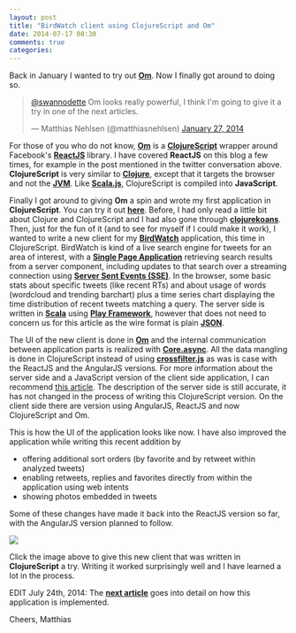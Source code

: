 ```yaml
---
layout: post
title: "BirdWatch client using ClojureScript and Om"
date: 2014-07-17 08:30
comments: true
categories: 
---
```

Back in January I wanted to try out **[Om](https://github.com/swannodette/om)**. Now I finally got around to doing so.

<!-- more -->

<blockquote class="twitter-tweet" lang="en"><p><a href="https://twitter.com/swannodette">@swannodette</a> Om looks really powerful, I think I&#39;m going to give it a try in one of the next articles.</p>&mdash; Matthias Nehlsen (@matthiasnehlsen) <a href="https://twitter.com/matthiasnehlsen/statuses/427945296971042816">January 27, 2014</a></blockquote>
<script async src="//platform.twitter.com/widgets.js" charset="utf-8"></script>

For those of you who do not know, **[Om](https://github.com/swannodette/om)** is a **[ClojureScript](https://github.com/clojure/clojurescript)** wrapper around Facebook's **[ReactJS](http://facebook.github.io/react/)** library. I have covered **ReactJS** on this blog a few times, for example in the post mentioned in the twitter conversation above. **ClojureScript** is very similar to **[Clojure](http://clojure.org)**, except that it targets the browser and not the **[JVM](http://en.wikipedia.org/wiki/Java_virtual_machine)**. Like **[Scala.js](http://www.scala-js.org)**, ClojureScript is compiled into **JavaScript**.

Finally I got around to giving **Om** a spin and wrote my first application in **ClojureScript**. You can try it out <a href="http://birdwatch.matthiasnehlsen.com/cljs/#" target="_blank"><strong>here</strong></a>. Before, I had only read a little bit about Clojure and ClojureScript and I had also gone through **[clojurekoans](http://clojurekoans.com)**. Then, just for the fun of it (and to see for myself if I could make it work), I wanted to write a new client for my **[BirdWatch](https://github.com/matthiasn/BirdWatch)** application, this time in ClojureScript. BirdWatch is kind of a live search engine for tweets for an area of interest, with a **[Single Page Application](http://en.wikipedia.org/wiki/Single-page_application)** retrieving search results from a server component, including updates to that search over a streaming connection using **[Server Sent Events (SSE)](http://dev.w3.org/html5/eventsource/)**. In the browser, some basic stats about specific tweets (like recent RTs) and about usage of words (wordcloud and trending barchart) plus a time series chart displaying the time distribution of recent tweets matching a query. The server side is written in **[Scala](http://www.scala-lang.org)** using **[Play Framework](http://www.playframework.com)**, however that does not need to concern us for this article as the wire format is plain **[JSON](http://tools.ietf.org/html/rfc4627)**.

The UI of the new client is done in **[Om](https://github.com/swannodette/om)** and the internal communication between application parts is realized with **[Core.async](https://github.com/clojure/core.async)**. All the data mangling is done in ClojureScript instead of using **[crossfilter.js](http://square.github.io/crossfilter/)** as was is case with the ReactJS and the AngularJS versions. For more information about the server side and a JavaScript version of the client side application, I can recommend [this article](http://matthiasnehlsen.com/blog/2013/09/10/birdwatch-explained/). The description of the server side is still accurate, it has not changed in the process of writing this ClojureScript version. On the client side there are version using AngularJS, ReactJS and now ClojureScript and Om.

This is how the UI of the application looks like now. I have also improved the application while writing this recent addition by 

* offering additional sort orders (by favorite and by retweet within analyzed tweets)
* enabling retweets, replies and favorites directly from within the application using web intents
* showing photos embedded in tweets

Some of these changes have made it back into the ReactJS version so far, with the AngularJS version planned to follow.

<a href="http://birdwatch.matthiasnehlsen.com/cljs/#" target="_blank"><img src="/images/cljs-screenshot.png" /></a>

Click the image above to give this new client that was written in **ClojureScript** a try. Writing it worked surprisingly well and I have learned a lot in the process. 

EDIT July 24th, 2014: The **[next article](http://matthiasnehlsen.com/blog/2014/07/24/birdwatch-cljs-om/)** goes into detail on how this application is implemented.

Cheers,
Matthias